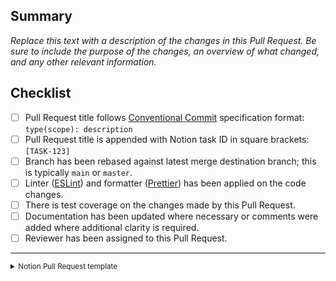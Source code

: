 ## Summary

_Replace this text with a description of the changes in this Pull Request. Be sure to include the purpose of the changes, an overview of what changed, and any other relevant information._

## Checklist

- [ ] Pull Request title follows [Conventional Commit](https://www.conventionalcommits.org/en/v1.0.0/) specification format: `type(scope): description`
- [ ] Pull Request title is appended with Notion task ID in square brackets: `[TASK-123]`
- [ ] Branch has been rebased against latest merge destination branch; this is typically `main` or `master`.
- [ ] Linter ([ESLint](https://eslint.org/)) and formatter ([Prettier](https://prettier.io/)) has been applied on the code changes.
- [ ] There is test coverage on the changes made by this Pull Request.
- [ ] Documentation has been updated where necessary or comments were added where additional clarity is required.
- [ ] Reviewer has been assigned to this Pull Request.

---

<small>
<details>
<summary>Notion Pull Request template</summary>
<a href="https://www.notion.so/verdigris/73d655ebdcf842e2a58b22b728db875a?v=a9b5f889d4954658bed03a801c4992af">Notion PR templates</a>
</details>
</small>
